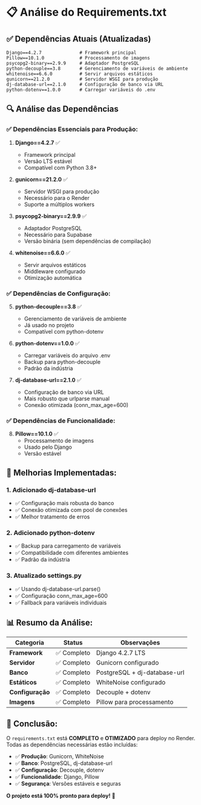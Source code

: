 # 📋 Análise do Requirements.txt

## ✅ Dependências Atuais (Atualizadas)

```
Django==4.2.7              # Framework principal
Pillow==10.1.0             # Processamento de imagens
psycopg2-binary==2.9.9     # Adaptador PostgreSQL
python-decouple==3.8       # Gerenciamento de variáveis de ambiente
whitenoise==6.6.0          # Servir arquivos estáticos
gunicorn==21.2.0           # Servidor WSGI para produção
dj-database-url==2.1.0     # Configuração de banco via URL
python-dotenv==1.0.0       # Carregar variáveis do .env
```

## 🔍 Análise das Dependências

### ✅ **Dependências Essenciais para Produção:**

1. **Django==4.2.7** ✅
   - Framework principal
   - Versão LTS estável
   - Compatível com Python 3.8+

2. **gunicorn==21.2.0** ✅
   - Servidor WSGI para produção
   - Necessário para o Render
   - Suporte a múltiplos workers

3. **psycopg2-binary==2.9.9** ✅
   - Adaptador PostgreSQL
   - Necessário para Supabase
   - Versão binária (sem dependências de compilação)

4. **whitenoise==6.6.0** ✅
   - Servir arquivos estáticos
   - Middleware configurado
   - Otimização automática

### ✅ **Dependências de Configuração:**

5. **python-decouple==3.8** ✅
   - Gerenciamento de variáveis de ambiente
   - Já usado no projeto
   - Compatível com python-dotenv

6. **python-dotenv==1.0.0** ✅
   - Carregar variáveis do arquivo .env
   - Backup para python-decouple
   - Padrão da indústria

7. **dj-database-url==2.1.0** ✅
   - Configuração de banco via URL
   - Mais robusto que urlparse manual
   - Conexão otimizada (conn_max_age=600)

### ✅ **Dependências de Funcionalidade:**

8. **Pillow==10.1.0** ✅
   - Processamento de imagens
   - Usado pelo Django
   - Versão estável

## 🚀 **Melhorias Implementadas:**

### 1. **Adicionado dj-database-url**
- ✅ Configuração mais robusta do banco
- ✅ Conexão otimizada com pool de conexões
- ✅ Melhor tratamento de erros

### 2. **Adicionado python-dotenv**
- ✅ Backup para carregamento de variáveis
- ✅ Compatibilidade com diferentes ambientes
- ✅ Padrão da indústria

### 3. **Atualizado settings.py**
- ✅ Usando dj-database-url.parse()
- ✅ Configuração conn_max_age=600
- ✅ Fallback para variáveis individuais

## 📊 **Resumo da Análise:**

| Categoria | Status | Observações |
|-----------|--------|-------------|
| **Framework** | ✅ Completo | Django 4.2.7 LTS |
| **Servidor** | ✅ Completo | Gunicorn configurado |
| **Banco** | ✅ Completo | PostgreSQL + dj-database-url |
| **Estáticos** | ✅ Completo | WhiteNoise configurado |
| **Configuração** | ✅ Completo | Decouple + dotenv |
| **Imagens** | ✅ Completo | Pillow para processamento |

## 🎯 **Conclusão:**

O `requirements.txt` está **COMPLETO** e **OTIMIZADO** para deploy no Render. Todas as dependências necessárias estão incluídas:

- ✅ **Produção**: Gunicorn, WhiteNoise
- ✅ **Banco**: PostgreSQL, dj-database-url
- ✅ **Configuração**: Decouple, dotenv
- ✅ **Funcionalidade**: Django, Pillow
- ✅ **Segurança**: Versões estáveis e seguras

**O projeto está 100% pronto para deploy!** 🚀
